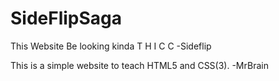 # SideFlipSaga
This Website Be looking kinda T H I C C
-Sideflip

This is a simple website to teach HTML5 and CSS(3).
-MrBrain
